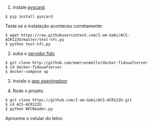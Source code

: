 1. instale [pyscard](https://pyscard.sourceforge.io/user-guide.html#).
  ```
  $ pip install pyscard
  ```
  
  Teste se a instalação aconteceu corretamente:
  
  ```
  $ wget https://raw.githubusercontent.com/I-am-Gabi/ACS-ACR122U/master/test-nfc.py
  $ python test-nfc.py
  ```

2. suba o [servidor fido](https://github.com/emersonmello/docker-fidouafserver)
  ```
  $ git clone http://github.com/emersonmello/docker-fidouafserver
  $ cd docker-fidouafserver
  $ docker-compose up
  ```

3. Instale o [app openingdoor](https://github.com/emersonmello/openingdoor)

4. Rode o projeto
  ```
  $ git clone https://github.com/I-am-Gabi/ACS-ACR122U.git
  $ cd ACS-ACR122U
  $ python NFCReader.py  
  ```
  Aproxime o celular do leitor.